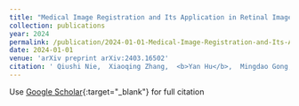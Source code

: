 ```yaml
---
title: "Medical Image Registration and Its Application in Retinal Images: A Review"
collection: publications
year: 2024
permalink: /publication/2024-01-01-Medical-Image-Registration-and-Its-Application-in-Retinal-Images-A-Review
date: 2024-01-01
venue: 'arXiv preprint arXiv:2403.16502'
citation: ' Qiushi Nie,  Xiaoqing Zhang,  <b>Yan Hu</b>,  Mingdao Gong,  Jiang Liu, &quot;Medical Image Registration and Its Application in Retinal Images: A Review.&quot; arXiv preprint arXiv:2403.16502, 2024.'
---
```

Use [Google Scholar](https://scholar.google.com/scholar?q=Medical+Image+Registration+and+Its+Application+in+Retinal+Images:+A+Review){:target="_blank"} for full citation